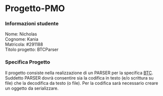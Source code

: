 # Progetto-PMO

### Informazioni studente
Nome:				Nicholas<br>
Cognome:			Kania<br>
Matricola:			#291188<br>
Titolo progetto:	BTCParser<br>

### Specifica Progetto
Il progetto consiste nella realizzazione di un PARSER per la specifica [BTC](https://github.com/GeckoNickDeveloper/BluetoothTagChain). Suddetto PARSER dovrà consentire sia la codifica in testo (e/o scrittura su file) che la decodifica da testo (o file). Per la codifica sarà necessario creare un oggetto da serializzare.
